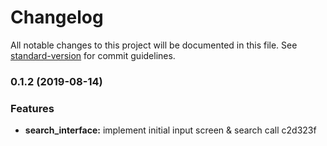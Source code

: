 # Changelog

All notable changes to this project will be documented in this file. See [standard-version](https://github.com/conventional-changelog/standard-version) for commit guidelines.

### 0.1.2 (2019-08-14)


### Features

* **search_interface:** implement initial input screen & search call c2d323f
